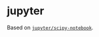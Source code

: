 # jupyter

Based on [`jupyter/scipy-notebook`](https://github.com/jupyter/docker-stacks/tree/master/scipy-notebook).
